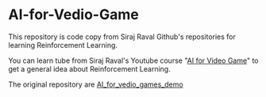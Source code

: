 # AI-for-Vedio-Game
This repository is code copy from Siraj Raval Github's repositories for learning Reinforcement Learning.

You can learn tube from Siraj Raval's Youtube course "[AI for Video Game](https://www.youtube.com/watch?v=i_McNBDP9Qs&list=PL2-dafEMk2A5FZ-MnPMpp3PBtZcINKwLA&index=1)" to get a general idea about Reinforcement Learning.

The original repository are [AI_for_vedio_games_demo](https://github.com/llSourcell/AI_for_video_games_demo)
